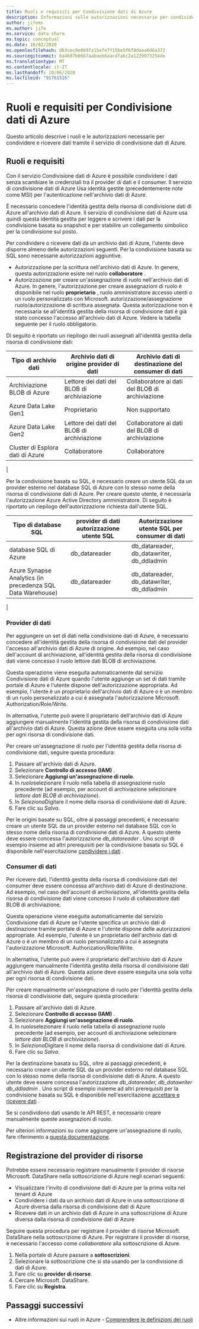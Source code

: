 ```yaml
---
title: Ruoli e requisiti per Condivisione dati di Azure
description: Informazioni sulle autorizzazioni necessarie per condividere e ricevere dati tramite la condivisione di dati di Azure.
author: jifems
ms.author: jife
ms.service: data-share
ms.topic: conceptual
ms.date: 10/02/2020
ms.openlocfilehash: d63cec0e0697a15efe7f15be5f6f0daaa6d6a372
ms.sourcegitcommit: 6a4687b86b7aabaeb6aacdfa6c2a1229073254de
ms.translationtype: MT
ms.contentlocale: it-IT
ms.lasthandoff: 10/06/2020
ms.locfileid: "91761516"
---
```

# <a name="roles-and-requirements-for-azure-data-share"></a>Ruoli e requisiti per Condivisione dati di Azure 

Questo articolo descrive i ruoli e le autorizzazioni necessarie per condividere e ricevere dati tramite il servizio di condivisione dati di Azure. 

## <a name="roles-and-requirements"></a>Ruoli e requisiti

Con il servizio Condivisione dati di Azure è possibile condividere i dati senza scambiare le credenziali tra il provider di dati e il consumer. Il servizio di condivisione dati di Azure Usa identità gestite (precedentemente note come MSI) per l'autenticazione nell'archivio dati di Azure. 

È necessario concedere l'identità gestita della risorsa di condivisione dati di Azure all'archivio dati di Azure. Il servizio di condivisione dati di Azure usa quindi questa identità gestita per leggere e scrivere i dati per la condivisione basata su snapshot e per stabilire un collegamento simbolico per la condivisione sul posto. 

Per condividere o ricevere dati da un archivio dati di Azure, l'utente deve disporre almeno delle autorizzazioni seguenti. Per la condivisione basata su SQL sono necessarie autorizzazioni aggiuntive.

* Autorizzazione per la scrittura nell'archivio dati di Azure. In genere, questa autorizzazione esiste nel ruolo **collaboratore** .
* Autorizzazione per creare un'assegnazione di ruolo nell'archivio dati di Azure. In genere, l'autorizzazione per creare assegnazioni di ruolo è disponibile nel ruolo **proprietario** , ruolo amministratore accesso utenti o un ruolo personalizzato con Microsoft. autorizzazione/assegnazione ruolo/autorizzazione di scrittura assegnata. Questa autorizzazione non è necessaria se all'identità gestita della risorsa di condivisione dati è già stato concesso l'accesso all'archivio dati di Azure. Vedere la tabella seguente per il ruolo obbligatorio.

Di seguito è riportato un riepilogo dei ruoli assegnati all'identità gestita della risorsa di condivisione dati:

|**Tipo di archivio dati**|**Archivio dati di origine provider di dati**|**Archivio dati di destinazione del consumer di dati**|
|---|---|---|
|Archiviazione BLOB di Azure| Lettore dei dati del BLOB di archiviazione | Collaboratore ai dati del BLOB di archiviazione
|Azure Data Lake Gen1 | Proprietario | Non supportato
|Azure Data Lake Gen2 | Lettore dei dati del BLOB di archiviazione | Collaboratore ai dati del BLOB di archiviazione
|Cluster di Esplora dati di Azure | Collaboratore | Collaboratore
|

Per la condivisione basata su SQL, è necessario creare un utente SQL da un provider esterno nel database SQL di Azure con lo stesso nome della risorsa di condivisione dati di Azure. Per creare questo utente, è necessaria l'autorizzazione Azure Active Directory amministratore. Di seguito è riportato un riepilogo dell'autorizzazione richiesta dall'utente SQL.

|**Tipo di database SQL**|**provider di dati autorizzazione utente SQL**|**Autorizzazione utente SQL per consumer di dati**|
|---|---|---|
|database SQL di Azure | db_datareader | db_datareader, db_datawriter, db_ddladmin
|Azure Synapse Analytics (in precedenza SQL Data Warehouse) | db_datareader | db_datareader, db_datawriter, db_ddladmin
|

### <a name="data-provider"></a>Provider di dati

Per aggiungere un set di dati nella condivisione dati di Azure, è necessario concedere all'identità gestita della risorsa di condivisione dati del provider l'accesso all'archivio dati di Azure di origine. Ad esempio, nel caso dell'account di archiviazione, all'identità gestita della risorsa di condivisione dati viene concesso il ruolo lettore dati BLOB di archiviazione. 

Questa operazione viene eseguita automaticamente dal servizio Condivisione dati di Azure quando l'utente aggiunge un set di dati tramite portale di Azure e l'utente dispone dell'autorizzazione appropriata. Ad esempio, l'utente è un proprietario dell'archivio dati di Azure o è un membro di un ruolo personalizzato a cui è assegnata l'autorizzazione Microsoft. Authorization/Role/Write. 

In alternativa, l'utente può avere il proprietario dell'archivio dati di Azure aggiungere manualmente l'identità gestita della risorsa di condivisione dati all'archivio dati di Azure. Questa azione deve essere eseguita una sola volta per ogni risorsa di condivisione dati.

Per creare un'assegnazione di ruolo per l'identità gestita della risorsa di condivisione dati, seguire questa procedura:

1. Passare all'archivio dati di Azure.
1. Selezionare **Controllo di accesso (IAM)** .
1. Selezionare **Aggiungi un'assegnazione di ruolo**.
1. In *ruolo*selezionare il ruolo nella tabella di assegnazione ruolo precedente (ad esempio, per account di archiviazione selezionare *lettore dati BLOB di archiviazione*).
1. In *Seleziona*Digitare il nome della risorsa di condivisione dati di Azure.
1. Fare clic su *Salva*.

Per le origini basate su SQL, oltre ai passaggi precedenti, è necessario creare un utente SQL da un provider esterno nel database SQL con lo stesso nome della risorsa di condivisione dati di Azure. A questo utente deve essere concessa l'autorizzazione *db_datareader* . Uno script di esempio insieme ad altri prerequisiti per la condivisione basata su SQL è disponibile nell'esercitazione [condividere i dati](share-your-data.md) . 

### <a name="data-consumer"></a>Consumer di dati
Per ricevere dati, l'identità gestita della risorsa di condivisione dati del consumer deve essere concessa all'archivio dati di Azure di destinazione. Ad esempio, nel caso dell'account di archiviazione, all'identità gestita della risorsa di condivisione dati viene concesso il ruolo di collaboratore dati BLOB di archiviazione. 

Questa operazione viene eseguita automaticamente dal servizio Condivisione dati di Azure se l'utente specifica un archivio dati di destinazione tramite portale di Azure e l'utente dispone delle autorizzazioni appropriate. Ad esempio, l'utente è un proprietario dell'archivio dati di Azure o è un membro di un ruolo personalizzato a cui è assegnata l'autorizzazione Microsoft. Authorization/Role/Write. 

In alternativa, l'utente può avere il proprietario dell'archivio dati di Azure aggiungere manualmente l'identità gestita della risorsa di condivisione dati all'archivio dati di Azure. Questa azione deve essere eseguita una sola volta per ogni risorsa di condivisione dati.

Per creare manualmente un'assegnazione di ruolo per l'identità gestita della risorsa di condivisione dati, seguire questa procedura:

1. Passare all'archivio dati di Azure.
1. Selezionare **Controllo di accesso (IAM)** .
1. Selezionare **Aggiungi un'assegnazione di ruolo**.
1. In *ruolo*selezionare il ruolo nella tabella di assegnazione ruolo precedente (ad esempio, per account di archiviazione selezionare *lettore dati BLOB di archiviazione*).
1. In *Seleziona*Digitare il nome della risorsa di condivisione dati di Azure.
1. Fare clic su *Salva*.

Per la destinazione basata su SQL, oltre ai passaggi precedenti, è necessario creare un utente SQL da un provider esterno nel database SQL con lo stesso nome della risorsa di condivisione dati di Azure. A questo utente deve essere concessa l'autorizzazione *db_datareader, db_datawriter db_ddladmin* . Uno script di esempio insieme ad altri prerequisiti per la condivisione basata su SQL è disponibile nell'esercitazione [accettare e ricevere dati](subscribe-to-data-share.md) . 

Se si condividono dati usando le API REST, è necessario creare manualmente queste assegnazioni di ruolo. 

Per ulteriori informazioni su come aggiungere un'assegnazione di ruolo, fare riferimento a [questa documentazione](https://docs.microsoft.com/azure/role-based-access-control/role-assignments-portal#add-a-role-assignment). 

## <a name="resource-provider-registration"></a>Registrazione del provider di risorse 

Potrebbe essere necessario registrare manualmente il provider di risorse Microsoft. DataShare nella sottoscrizione di Azure negli scenari seguenti: 

* Visualizzare l'invito di condivisione dati di Azure per la prima volta nel tenant di Azure
* Condividere i dati da un archivio dati di Azure in una sottoscrizione di Azure diversa dalla risorsa di condivisione dati di Azure
* Ricevere dati in un archivio dati di Azure in una sottoscrizione di Azure diversa dalla risorsa di condivisione dati di Azure

Seguire questa procedura per registrare il provider di risorse Microsoft. DataShare nella sottoscrizione di Azure. Per registrare il provider di risorse, è necessario l'accesso come *collaboratore* alla sottoscrizione di Azure.

1. Nella portale di Azure passare a **sottoscrizioni**.
1. Selezionare la sottoscrizione che si sta usando per la condivisione di dati di Azure.
1. Fare clic su **provider di risorse**.
1. Cercare Microsoft. DataShare.
1. Fare clic su **Registra**.

## <a name="next-steps"></a>Passaggi successivi

- Altre informazioni sui ruoli in Azure - [Comprendere le definizioni dei ruoli](../role-based-access-control/role-definitions.md)
